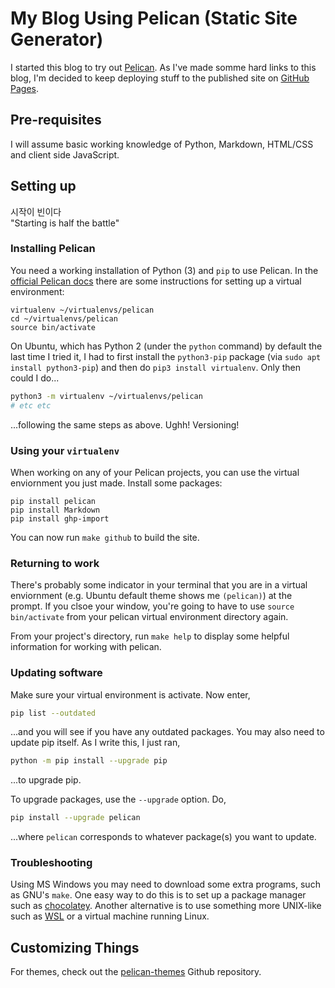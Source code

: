 # My Blog Using Pelican (Static Site Generator)

I started this blog to try out
[Pelican](https://github.com/getpelican/pelican).  As I've made somme
hard links to this blog, I'm decided to keep deploying stuff to the
published site on [GitHub
Pages](https://captainalan.github.io/pelican-test/).

## Pre-requisites

I will assume basic working knowledge of Python, Markdown, HTML/CSS and client
side JavaScript.

## Setting up

시작이 빈이다  
"Starting is half the battle"

### Installing Pelican

You need a working installation of Python (3) and `pip` to use Pelican. In the
[official Pelican docs](http://docs.getpelican.com/en/3.6.3/install.html) there
are some instructions for setting up a virtual environment:

    virtualenv ~/virtualenvs/pelican
    cd ~/virtualenvs/pelican
    source bin/activate

On Ubuntu, which has Python 2 (under the `python` command) by default
the last time I tried it, I had to first install the `python3-pip`
package (via `sudo apt install python3-pip`) and then do `pip3 install
virtualenv`. Only then could I do...

```bash
python3 -m virtualenv ~/virtualenvs/pelican
# etc etc
```

...following the same steps as above. Ughh! Versioning!

### Using your `virtualenv`

When working on any of your Pelican projects, you can use the virtual
enviornment you just made.  Install some packages:

    pip install pelican
    pip install Markdown
    pip install ghp-import

You can now run `make github` to build the site.

### Returning to work

There's probably some indicator in your terminal that you are in a
virtual enviornment (e.g. Ubuntu default theme shows me `(pelican)`)
at the prompt. If you clsoe your window, you're going to have to use
`source bin/activate` from your pelican virtual environment directory
again.

From your project's directory, run `make help` to display some helpful
information for working with pelican.

### Updating software

Make sure your virtual environment is activate. Now enter,

```bash
pip list --outdated
```

...and you will see if you have any outdated packages. You may also
need to update pip itself. As I write this, I just ran,

```bash
python -m pip install --upgrade pip
```

...to upgrade pip.

To upgrade packages, use the `--upgrade` option. Do,

```bash
pip install --upgrade pelican
```

...where `pelican` corresponds to whatever package(s) you want to update.

### Troubleshooting

Using MS Windows you may need to download some extra programs, such as
GNU's `make`. One easy way to do this is to set up a package manager
such as [chocolatey](https://chocolatey.org/). Another alternative is
to use something more UNIX-like such as
[WSL](https://docs.microsoft.com/en-us/windows/wsl/install-win10) or a
virtual machine running Linux.

Customizing Things
------------------

For themes, check out the
[pelican-themes](https://github.com/getpelican/pelican-themes) Github
repository.

